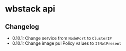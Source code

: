# wbstack api

## Changelog

- 0.10.1: Change service from `NodePort` to `ClusterIP`
- 0.10.1: Change image pullPolicy values to `IfNotPresent`
